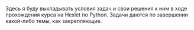 Здесь я буду выкладывать условия задач и свои решения к ним в ходе прохождения курса на Hexlet по Python. Задачи даются по завершении какой-либо темы, как закрепляющие.
